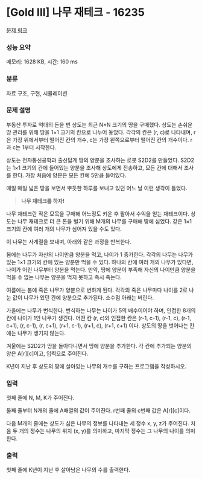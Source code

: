 # [Gold III] 나무 재테크 - 16235 

[문제 링크](https://www.acmicpc.net/problem/16235) 

### 성능 요약

메모리: 1628 KB, 시간: 160 ms

### 분류

자료 구조, 구현, 시뮬레이션

### 문제 설명

<p>부동산 투자로 억대의 돈을 번 상도는 최근 N×N 크기의 땅을 구매했다. 상도는 손쉬운 땅 관리를 위해 땅을 1×1 크기의 칸으로 나누어 놓았다. 각각의 칸은 (r, c)로 나타내며, r은 가장 위에서부터 떨어진 칸의 개수, c는 가장 왼쪽으로부터 떨어진 칸의 개수이다. r과 c는 1부터 시작한다.</p>

<p>상도는 전자통신공학과 출신답게 땅의 양분을 조사하는 로봇 S2D2를 만들었다. S2D2는 1×1 크기의 칸에 들어있는 양분을 조사해 상도에게 전송하고, 모든 칸에 대해서 조사를 한다. 가장 처음에 양분은 모든 칸에 5만큼 들어있다.</p>

<p>매일 매일 넓은 땅을 보면서 뿌듯한 하루를 보내고 있던 어느 날 이런 생각이 들었다.</p>

<blockquote>
<p><strong>나무 재테크를 하자!</strong></p>
</blockquote>

<p>나무 재테크란 작은 묘목을 구매해 어느정도 키운 후 팔아서 수익을 얻는 재테크이다. 상도는 나무 재테크로 더 큰 돈을 벌기 위해 M개의 나무를 구매해 땅에 심었다. 같은 1×1 크기의 칸에 여러 개의 나무가 심어져 있을 수도 있다.</p>

<p>이 나무는 사계절을 보내며, 아래와 같은 과정을 반복한다.</p>

<p>봄에는 나무가 자신의 나이만큼 양분을 먹고, 나이가 1 증가한다. 각각의 나무는 나무가 있는 1×1 크기의 칸에 있는 양분만 먹을 수 있다. 하나의 칸에 여러 개의 나무가 있다면, 나이가 어린 나무부터 양분을 먹는다. 만약, 땅에 양분이 부족해 자신의 나이만큼 양분을 먹을 수 없는 나무는 양분을 먹지 못하고 즉시 죽는다.</p>

<p>여름에는 봄에 죽은 나무가 양분으로 변하게 된다. 각각의 죽은 나무마다 나이를 2로 나눈 값이 나무가 있던 칸에 양분으로 추가된다. 소수점 아래는 버린다.</p>

<p>가을에는 나무가 번식한다. 번식하는 나무는 나이가 5의 배수이어야 하며, 인접한 8개의 칸에 나이가 1인 나무가 생긴다. 어떤 칸 (r, c)와 인접한 칸은 (r-1, c-1), (r-1, c), (r-1, c+1), (r, c-1), (r, c+1), (r+1, c-1), (r+1, c), (r+1, c+1) 이다. 상도의 땅을 벗어나는 칸에는 나무가 생기지 않는다.</p>

<p>겨울에는 S2D2가 땅을 돌아다니면서 땅에 양분을 추가한다. 각 칸에 추가되는 양분의 양은 A[r][c]이고, 입력으로 주어진다.</p>

<p>K년이 지난 후 상도의 땅에 살아있는 나무의 개수를 구하는 프로그램을 작성하시오.</p>

### 입력 

 <p>첫째 줄에 N, M, K가 주어진다.</p>

<p>둘째 줄부터 N개의 줄에 A배열의 값이 주어진다. r번째 줄의 c번째 값은 A[r][c]이다.</p>

<p>다음 M개의 줄에는 상도가 심은 나무의 정보를 나타내는 세 정수 x, y, z가 주어진다. 처음 두 개의 정수는 나무의 위치 (x, y)를 의미하고, 마지막 정수는 그 나무의 나이를 의미한다.</p>

### 출력 

 <p>첫째 줄에 K년이 지난 후 살아남은 나무의 수를 출력한다.</p>

